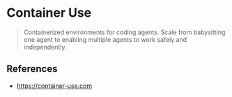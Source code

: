 # Container Use

> Containerized environments for coding agents. Scale from babysitting one agent
> to enabling multiple agents to work safely and independently.

## References

- https://container-use.com
